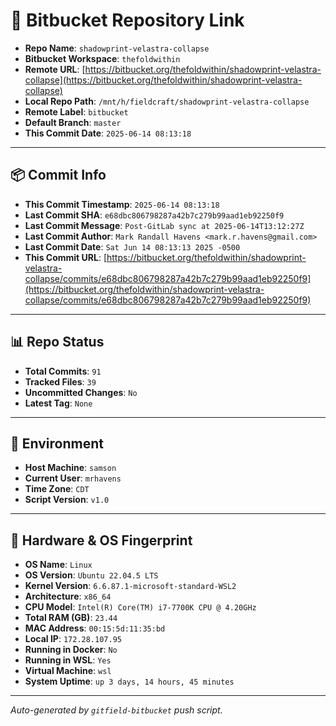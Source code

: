 # 🔗 Bitbucket Repository Link

- **Repo Name**: `shadowprint-velastra-collapse`
- **Bitbucket Workspace**: `thefoldwithin`
- **Remote URL**: [https://bitbucket.org/thefoldwithin/shadowprint-velastra-collapse](https://bitbucket.org/thefoldwithin/shadowprint-velastra-collapse)
- **Local Repo Path**: `/mnt/h/fieldcraft/shadowprint-velastra-collapse`
- **Remote Label**: `bitbucket`
- **Default Branch**: `master`
- **This Commit Date**: `2025-06-14 08:13:18`

---

## 📦 Commit Info

- **This Commit Timestamp**: `2025-06-14 08:13:18`
- **Last Commit SHA**: `e68dbc806798287a42b7c279b99aad1eb92250f9`
- **Last Commit Message**: `Post-GitLab sync at 2025-06-14T13:12:27Z`
- **Last Commit Author**: `Mark Randall Havens <mark.r.havens@gmail.com>`
- **Last Commit Date**: `Sat Jun 14 08:13:13 2025 -0500`
- **This Commit URL**: [https://bitbucket.org/thefoldwithin/shadowprint-velastra-collapse/commits/e68dbc806798287a42b7c279b99aad1eb92250f9](https://bitbucket.org/thefoldwithin/shadowprint-velastra-collapse/commits/e68dbc806798287a42b7c279b99aad1eb92250f9)

---

## 📊 Repo Status

- **Total Commits**: `91`
- **Tracked Files**: `39`
- **Uncommitted Changes**: `No`
- **Latest Tag**: `None`

---

## 🧭 Environment

- **Host Machine**: `samson`
- **Current User**: `mrhavens`
- **Time Zone**: `CDT`
- **Script Version**: `v1.0`

---

## 🧬 Hardware & OS Fingerprint

- **OS Name**: `Linux`
- **OS Version**: `Ubuntu 22.04.5 LTS`
- **Kernel Version**: `6.6.87.1-microsoft-standard-WSL2`
- **Architecture**: `x86_64`
- **CPU Model**: `Intel(R) Core(TM) i7-7700K CPU @ 4.20GHz`
- **Total RAM (GB)**: `23.44`
- **MAC Address**: `00:15:5d:11:35:bd`
- **Local IP**: `172.28.107.95`
- **Running in Docker**: `No`
- **Running in WSL**: `Yes`
- **Virtual Machine**: `wsl`
- **System Uptime**: `up 3 days, 14 hours, 45 minutes`

---

_Auto-generated by `gitfield-bitbucket` push script._
